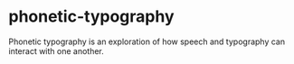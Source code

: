 # phonetic-typography

Phonetic typography is an exploration of how speech and typography can interact with one another.
